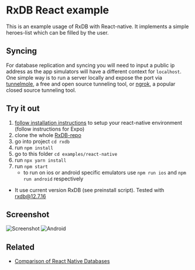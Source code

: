 # RxDB React example

This is an example usage of RxDB with React-native. It implements a simple heroes-list which can be filled by the user.

## Syncing

For database replication and syncing you will need to input a public ip address as the app simulators will have a different context for `localhost`. One simple way is to run a server locally and expose the port via [tunnelmole](https://tunnelmole.com/docs), a free and open source tunneling tool, or [ngrok](https://ngrok.com/), a popular closed source tunneling tool.

## Try it out

1. [follow installation instructions](https://reactnative.dev/docs/environment-setup) to setup your react-native environment (follow instructions for Expo)
1. clone the whole [RxDB-repo](https://github.com/pubkey/rxdb)
1. go into project `cd rxdb`
1. run `npm install`
1. go to this folder `cd examples/react-native`
1. run `npx yarn install`
1. run `npm start`
   * to run on ios or android specific emulators use `npm run ios` and `npm run android` respectively

* It use current version RxDB (see preinstall script). Tested with rxdb@12.7.16
## Screenshot

![Screenshot](docfiles/screenshot.png?raw=true)
![Android](docfiles/android.png?raw=true)


## Related

- [Comparison of React Native Databases](https://rxdb.info/react-native-database.html)
